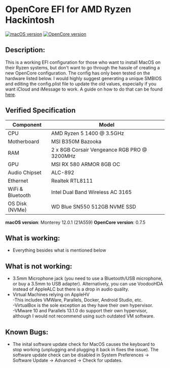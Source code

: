 # OpenCore EFI for AMD Ryzen Hackintosh

[![macOS version](https://img.shields.io/badge/macOS-12.0.1-informational.svg)](https://www.apple.com/macos)
[![OpenCore version](https://img.shields.io/badge/OpenCore-0.7.5-informational.svg)](https://github.com/acidanthera/OpenCorePkg)

## Description:
This is a working EFI configuration for those who want to install MacOS on their Ryzen systems, but don't want to go through the hassle of creating a new OpenCore configuration. The config has only been tested on the hardware listed below.
I would highly suggest generating a unique SMBIOS and editing the config.plist file to update the old values, especially if you want iCloud and iMessage to work. A guide on how to do that can be found [here](https://dortania.github.io/OpenCore-Install-Guide/AMD/zen.html#platforminfo).

## Verified Specification

| **Component**    | **Model**                                   |
| ---------------- | ------------------------------------------- |
| CPU              | AMD Ryzen 5 1400 @ 3.5GHz                   |
| Motherboard      | MSI B350M Bazooka                           |
| RAM              | 2 x 8GB Corsair Vengeance RGB PRO @ 3200MHz |
| GPU              | MSI RX 580 ARMOR 8GB OC                     |
| Audio Chipset    | ALC-892                                     |
| Ethernet         | Realtek RTL8111                             |
| WiFi & Bluetooth | Intel Dual Band Wireless AC 3165            |
| OS Disk (NVMe)   | WD Blue SN550 512GB NVME SSD                |

**macOS version**: Monterey 12.0.1 (21A559)
**OpenCore version**: 0.7.5

## What is working:

- Everything besides what is mentioned below

## What is not working:

- 3.5mm Microphone jack (you need to use a Bluetooth/USB microphone, or buy a 3.5mm to USB adapter). Alternatively, you can use VoodooHDA instead of AppleALC but there is a drop in audio quality.
- Virtual Machines relying on AppleHV  
    -This includes VMWare, Parallels, Docker, Android Studio, etc.  
    -VirtualBox is the sole exception as they have their own hypervisor.  
    -VMware 10 and Parallels 13.1.0 do support their own hypervisor, although I would not recommend using such outdated VM software.    

## Known Bugs:
- The inital software update check for MacOS causes the keyboard to stop working (unplugging and plugging it back in fixes the issue). The software update check can be disabled in System Preferences -> Software Update -> Advanced -> Check for updates.
